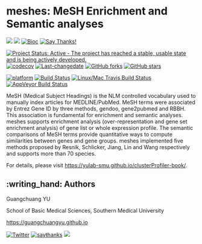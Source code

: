 # meshes: MeSH Enrichment and Semantic analyses

[![](https://img.shields.io/badge/release%20version-1.12.0-green.svg)](https://www.bioconductor.org/packages/meshes)
[![](https://img.shields.io/badge/devel%20version-1.13.0-green.svg)](https://github.com/guangchuangyu/meshes)
[![Bioc](http://www.bioconductor.org/shields/years-in-bioc/meshes.svg)](https://www.bioconductor.org/packages/devel/bioc/html/meshes.html#since)
[![Say
Thanks\!](https://img.shields.io/badge/Say%20Thanks-!-1EAEDB.svg)](https://saythanks.io/to/GuangchuangYu)

[![Project Status: Active - The project has reached a stable, usable
state and is being actively
developed.](http://www.repostatus.org/badges/latest/active.svg)](http://www.repostatus.org/#active)
[![codecov](https://codecov.io/gh/GuangchuangYu/meshes/branch/master/graph/badge.svg)](https://codecov.io/gh/GuangchuangYu/meshes)
[![Last-changedate](https://img.shields.io/badge/last%20change-2019--12--04-green.svg)](https://github.com/GuangchuangYu/meshes/commits/master)
[![GitHub
forks](https://img.shields.io/github/forks/GuangchuangYu/meshes.svg)](https://github.com/GuangchuangYu/meshes/network)
[![GitHub
stars](https://img.shields.io/github/stars/GuangchuangYu/meshes.svg)](https://github.com/GuangchuangYu/meshes/stargazers)

[![platform](http://www.bioconductor.org/shields/availability/devel/meshes.svg)](https://www.bioconductor.org/packages/devel/bioc/html/meshes.html#archives)
[![Build
Status](http://www.bioconductor.org/shields/build/devel/bioc/meshes.svg)](https://bioconductor.org/checkResults/devel/bioc-LATEST/meshes/)
[![Linux/Mac Travis Build
Status](https://img.shields.io/travis/GuangchuangYu/meshes/master.svg?label=Mac%20OSX%20%26%20Linux)](https://travis-ci.org/GuangchuangYu/meshes)
[![AppVeyor Build
Status](https://img.shields.io/appveyor/ci/Guangchuangyu/meshes/master.svg?label=Windows)](https://ci.appveyor.com/project/GuangchuangYu/meshes)

MeSH (Medical Subject Headings) is the NLM controlled vocabulary used to
manually index articles for MEDLINE/PubMed. MeSH terms were associated
by Entrez Gene ID by three methods, gendoo, gene2pubmed and RBBH. This
association is fundamental for enrichment and semantic analyses. meshes
supports enrichment analysis (over-representation and gene set
enrichment analysis) of gene list or whole expression profile. The
semantic comparisons of MeSH terms provide quantitative ways to compute
similarities between genes and gene groups. meshes implemented five
methods proposed by Resnik, Schlicker, Jiang, Lin and Wang respectively
and supports more than 70 species.

For details, please visit
<https://yulab-smu.github.io/clusterProfiler-book/>.

## :writing\_hand: Authors

Guangchuang YU

School of Basic Medical Sciences, Southern Medical University

<https://guangchuangyu.github.io>

[![Twitter](https://img.shields.io/twitter/url/http/shields.io.svg?style=social&logo=twitter)](https://twitter.com/intent/tweet?hashtags=ReactomePA&url=https://academic.oup.com/bioinformatics/article/34/21/3766/5001391&screen_name=guangchuangyu)
[![saythanks](https://img.shields.io/badge/say-thanks-ff69b4.svg)](https://saythanks.io/to/GuangchuangYu)
[![](https://img.shields.io/badge/follow%20me%20on-WeChat-green.svg)](https://guangchuangyu.github.io/blog_images/biobabble.jpg)

<!--

----------------------------------------------------------------------------------------


### Download stats

r badge_download_bioc("meshes")
r badge_bioc_download("meshes", "total", "blue")
r badge_bioc_download("meshes", "month", "blue")


<img src="https://guangchuangyu.github.io/software/meshes/index_files/figure-html/dlstats-1.png" width="890"/>




-->
